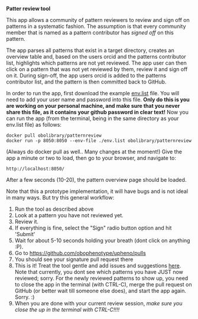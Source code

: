 **Patter review tool**

This app allows a community of pattern reviewers to review and sign off on patterns in a systematic fashion. The assumption is that every community member that is named as a pattern contributor has *signed off* on this pattern. 

The app parses all patterns that exist in a target directory, creates an overview table and, based on the users orcid and the patterns contributor list, highlights which patterns are not yet reviewed. The app user can then click on a pattern that was not yet reviewed by them, review it and sign off on it. During sign-off, the app users orcid is added to the patterns contributor list, and the pattern is then committed back to GitHub.

In order to run the app, first download the example [env.list](url) file. You will need to add your user name and password into this file. **Only do this is you are working on your personal machine, and make sure that you never share this file, as it contains your github password in clear text!** Now you can run the app (from the terminal, being in the same directory as your env.list file) as follows:

```
docker pull obolibrary/patternreview
docker run -p 8050:8050 --env-file ./env.list obolibrary/patternreview
``` 

(Always do docker pull as well.. Many changes at the moment!)
Give the app a minute or two to load, then go to your browser, and navigate to:

```
http://localhost:8050/
```

After a few seconds (10-20), the pattern overview page should be loaded.

Note that this a prototype implementation, it will have bugs and is not ideal in many ways. But try this general workflow:

1. Run the tool as described above 
2. Look at a pattern you have not reviewed yet. 
3. Review it. 
4. If everything is fine, select the "Sign" radio button option and hit 'Submit'
5. Wait for about 5-10 seconds holding your breath (dont click on anything :P). 
6. Go to https://github.com/obophenotype/upheno/pulls
7. You should see your signature pull request there
8. This is it! Treat the tool gentle and add issues and suggestions [here](https://github.com/obophenotype/pattern-review/issues). Note that currently, you dont see which patterns you have JUST now reviewed; sorry. For the newly reviewed patterns to show up, you need to close the app in the terminal (with CTRL-C), merge the pull request on GitHub (or better wait till someone else does), and start the app again. Sorry. :)
9. When you are done with your current review session, *make sure you close the up in the terminal with CTRL-C!!!!*
